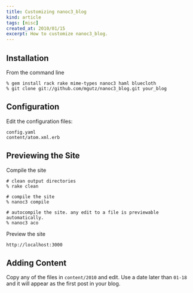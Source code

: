 ```yaml
---
title: Customizing nanoc3_blog 
kind: article
tags: [misc]
created_at: 2010/01/15
excerpt: How to customize nanoc3_blog.
---
```


## Installation

From the command line

    % gem install rack rake mime-types nanoc3 haml bluecloth
    % git clone git://github.com/mgutz/nanoc3_blog.git your_blog

## Configuration

Edit
the
configuration
files:

    config.yaml
    content/atom.xml.erb

## Previewing the Site

Compile the site

    # clean output directories
    % rake clean 

    # compile the site
    % nanoc3 compile

    # autocompile the site. any edit to a file is previewable automatically.
    % nanoc3 aco

Preview the site

    http://localhost:3000

## Adding Content

Copy any of the files in `content/2010` and edit.  Use a date later than `01-18` and it will appear as the first post in your blog.

